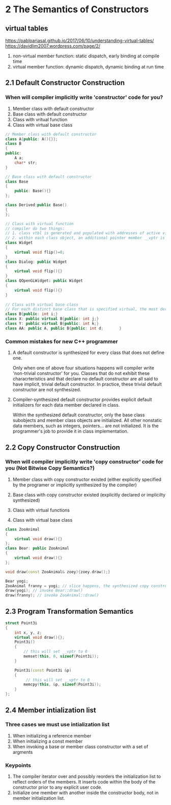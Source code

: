 # 2 The Semantics of Constructors
## virtual tables
https://pabloariasal.github.io/2017/06/10/understanding-virtual-tables/
https://davidlim2007.wordpress.com/page/2/

1. non-virtual member function: static dispatch, early binding at compile time
2. virtual member function: dynamic dispatch, dynamic binding at run time

## 2.1 Default Constructor Construction

### When will compiler implicitly write 'constructor' code for you?

1. Member class with default constructor
2. Base class with default constructor
3. Class with vritual function
4. Class with virtual base class

```cpp
// Member class with default constructor
class A{public: A(){}};
class B
{
public: 
    A a; 
    char* str;
}

// Base class with default constructor
class Base
{
    public: Base(){}
};

class Derived:public Base()
{
};

// Class with virtual function
// compiler do two things:
// 1. class vtbl is generated and populated with addresses of active virtual functions for that class.
// 2. within each class object, an additional pointer member __vptr is synthsized to hold the address of associated vtbl
class Widget
{
    virtual void flip()=0;   
}
class Dialog: public Widget
{
    virtual void flip(){}
}
class QOpenGLWidget: public Widget
{
    virtual void flip(){}
}
 
// Class with virtual base class
// For each distinct base class that is specified virtual, the most derived object contains only one base class subobject of that type, even if the class appears many times in the inheritance hierarchy
class B{public: int i;}
class X: public virtual B{public: int j;}
class Y: public virtual B{public: int k;}
class AA: public A, public B{public: int d;       }
```

### Common mistakes for new C++ programmer

1. A default constructor is synthesized for every class that does not define one.

   Only when one of above four situations happens will compiler write 'non-trivial constructor' for you. Classes that do not exhibit these characrteristics and that declare no default constructor are all said to have implicit, trivial default constructor. In practice, these trivial default constructor are not synthesized.

2. Compiler-synthesized default constructor provides explicit default initializers for each data member declared in class.

   Within the synthesized default constructor, only the base class subobjects and member class objects are initialized. All other nonstatic data members, such as integers, pointers... are not initialized. It is the programmer's job to provide it in class implementation.

## 2.2 Copy Constructor Construction

### When will compiler implicitly write 'copy constructor' code for you (Not Bitwise Copy Semantics?)

1. Member class with copy constructor existed (either explicitly specified by the programer or implicitly synthesized by the compiler)

2. Base class with copy constructor existed (explicitly declared or implicilty synthesized)

3. Class with virtual functions

4. Class with virtual base class

```cpp
class ZooAnimal
{
    virtual void draw(){}
};
class Bear: public ZooAnimal
{
    virtual void draw(){}
};

void draw(const ZooAnimal& zoey){zoey.draw();}

Bear yogi;
ZooAnimal franny = yogi; // slice happens, the synthesized copy constructor set franny's vptr to ZooAnimal's vtbl's address instead of Bear's vtbl address
draw(yogi); // invoke Bear::draw()
draw(franny); // invoke ZooAnimal::draw()

```

## 2.3 Program Transformation Semantics

```cpp
struct Point3i
{
    int x, y, z;
    virtual void draw(){};
    Point3i()
    {
        // this will set __vptr to 0
        memset(this, 0, sizeof(Point3i));
    }

    Point3i(const Point3i &p)
    {
         // this will set __vptr to 0
        memcpy(this, &p, sizeof(Point3i));
    }
};

```

## 2.4 Member intialization list

### Three cases we must use intialization list

1. When initializing a reference member
2. When initializing a const member
3. When invoking a base or member class constructor with a set of argments

### Keypoints

1. The compiler iterator over and possibly reorders  the initialization list to reflect orders of the members. It inserts code within the body of the constructor prior to any explicit user code.
2. Initialize one member with another inside the constructor body, not in member initialization list.
